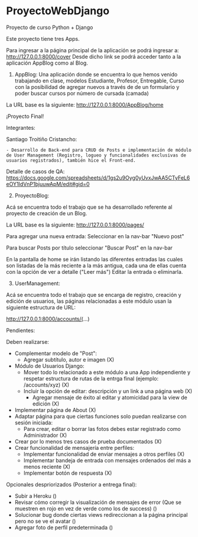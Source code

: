 # ProyectoWebDjango
Proyecto de curso Python + Django

Este proyecto tiene tres Apps.

Para ingresar a la página principal de la aplicación se podrá ingresar a:
    http://127.0.0.1:8000/cover
Desde dicho link se podrá acceder tanto a la aplicación AppBlog como al Blog. 

1. AppBlog: Una aplicación donde se encuentra lo que hemos venido trabajando en clase, modelos Estudiante, Profesor, Entregable, Curso con la posibilidad de agregar nuevos a través de de un formulario y poder buscar cursos por número de cursada (camada)

La URL base es la siguiente: http://127.0.0.1:8000/AppBlog/home

¡Proyecto Final!

Integrantes:

Santiago Troitiño Cristancho:

    - Desarrollo de Back-end para CRUD de Posts e implementación de módulo de User Management (Registro, logueo y funcionalidades exclusivas de usuarios registrados), también hice el Front-end.

Detalle de casos de QA: https://docs.google.com/spreadsheets/d/1gs2u9Oyg0yUvxJwAA5CTyFeL6eOY1IdVnP1bjuuwApM/edit#gid=0

2. ProyectoBlog:

Acá se encuentra todo el trabajo que se ha desarrollado referente al proyecto de creación de un Blog.

La URL base es la siguiente: http://127.0.0.1:8000/pages/

Para agregar una nueva entrada: Seleccionar en la nav-bar "Nuevo post"

Para buscar Posts por título seleccionar "Buscar Post" en la nav-bar

En la pantalla de home se irán listando las diferentes entradas las cuales son listadas de la más reciente a la más antigua, cada una de ellas cuenta con la opción de ver a detalle ("Leer más") Editar la entrada o eliminarla.

3. UserManagement:

Acá se encuentra todo el trabajo que se encarga de registro, creación y edición de usuarios, las páginas relacionadas a este módulo usan la siguiente estructura de URL:

http://127.0.0.1:8000/accounts/(...)


Pendientes:

Deben realizarse:

- Complementar modelo de "Post":
    - Agregar subtítulo, autor e imagen (X)
- Módulo de Usuarios Django: 
   - Mover todo lo relacionado a este módulo a una App independiente y respetar estructura de rutas de la entrga final (ejemplo: /accounts/xyz) (X)
   - Incluir la opción de editar: descripción  y un link a una página web (X)
        - Agregar mensaje de éxito al editar y atomicidad para la view de edición (X)
- Implementar página de About (X)
- Adaptar página para que ciertas funciones solo puedan realizarse con sesión iniciada:
   - Para crear, editar o borrar las fotos debes estar registrado como Administrador (X)
- Crear por lo menos tres casos de prueba documentados (X)
- Crear funcionalidad de mensajería entre perfiles:
    - Implementar funcionalidad de enviar mensajes a otros perfiles (X)
    - Implementar bandeja de entrada con mensajes ordenados del más a menos reciente (X)
    - Implementar botón de respuesta (X)

Opcionales despriorizados (Posterior a entrega final):
- Subir a Heroku ()
- Revisar cómo corregir la visualización de mensajes de error (Que se muestren en rojo en vez de verde como los de success) ()
- Solucionar bug donde ciertas views redireccionan a la página principal pero no se ve el avatar ()
- Agregar foto de perfil predeterminada ()
